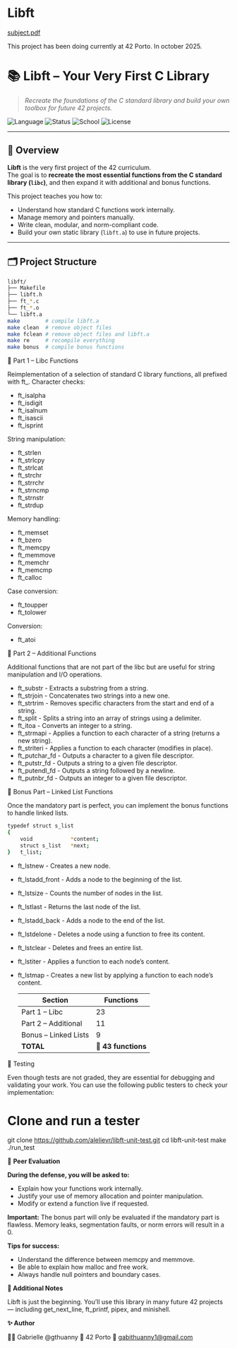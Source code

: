 # Libft
[subject.pdf](https://github.com/user-attachments/files/22882936/libft.en.subject.pdf)

This project has been doing currently at 42 Porto. In october 2025.
# 📚 Libft – Your Very First C Library

> *Recreate the foundations of the C standard library and build your own toolbox for future 42 projects.*

![Language](https://img.shields.io/badge/language-C-blue.svg)
![Status](https://img.shields.io/badge/status-in_progress-blue.svg)
![School](https://img.shields.io/badge/42-Network-000000.svg)
![License](https://img.shields.io/badge/license-MIT-green.svg)

---

## 🧠 Overview

**Libft** is the very first project of the 42 curriculum.  
The goal is to **recreate the most essential functions from the C standard library (`libc`)**, and then expand it with additional and bonus functions.  

This project teaches you how to:
- Understand how standard C functions work internally.  
- Manage memory and pointers manually.  
- Write clean, modular, and norm-compliant code.  
- Build your own static library (`libft.a`) to use in future projects.  

---

## 🗂️ Project Structure

```bash
libft/
├── Makefile
├── libft.h
├── ft_*.c
├── ft_*.o
└── libft.a
make        # compile libft.a
make clean  # remove object files
make fclean # remove object files and libft.a
make re     # recompile everything
make bonus  # compile bonus functions
```
🧩 Part 1 – Libc Functions

Reimplementation of a selection of standard C library functions, all prefixed with ft_.
Character checks:
- ft_isalpha
- ft_isdigit
- ft_isalnum
- ft_isascii
- ft_isprint

String manipulation:
- ft_strlen
- ft_strlcpy
- ft_strlcat
- ft_strchr
- ft_strrchr
- ft_strncmp
- ft_strnstr
- ft_strdup

Memory handling:
- ft_memset
- ft_bzero
- ft_memcpy
- ft_memmove
- ft_memchr
- ft_memcmp
- ft_calloc

Case conversion:
- ft_toupper
- ft_tolower

Conversion:
- ft_atoi

🧱 Part 2 – Additional Functions

Additional functions that are not part of the libc but are useful for string manipulation and I/O operations.

- ft_substr      - Extracts a substring from a string.
- ft_strjoin     - Concatenates two strings into a new one.
- ft_strtrim     - Removes specific characters from the start and end of a string.
- ft_split       - Splits a string into an array of strings using a delimiter.
- ft_itoa        - Converts an integer to a string.
- ft_strmapi     - Applies a function to each character of a string (returns a new string).
- ft_striteri    - Applies a function to each character (modifies in place).
- ft_putchar_fd  - Outputs a character to a given file descriptor.
- ft_putstr_fd   - Outputs a string to a given file descriptor.
- ft_putendl_fd  - Outputs a string followed by a newline.
- ft_putnbr_fd   - Outputs an integer to a given file descriptor.

🏅 Bonus Part – Linked List Functions

Once the mandatory part is perfect, you can implement the bonus functions to handle linked lists.
```bash
typedef struct s_list
{
	void			*content;
	struct s_list	*next;
}	t_list;
```
- ft_lstnew       - Creates a new node.
- ft_lstadd_front - Adds a node to the beginning of the list.
- ft_lstsize      - Counts the number of nodes in the list.
- ft_lstlast      - Returns the last node of the list.
- ft_lstadd_back  - Adds a node to the end of the list.
- ft_lstdelone    - Deletes a node using a function to free its content.
- ft_lstclear     - Deletes and frees an entire list.
- ft_lstiter      - Applies a function to each node’s content.
- ft_lstmap       - Creates a new list by applying a function to each node’s content.

  | Section              | Functions           |
  | -------------------- | ------------------- |
  | Part 1 – Libc        | 23                  |
  | Part 2 – Additional  | 11                  |
  | Bonus – Linked Lists | 9                   |
  | **TOTAL**            | 🎯 **43 functions** |

🧪 Testing

Even though tests are not graded, they are essential for debugging and validating your work.
You can use the following public testers to check your implementation:

# Clone and run a tester
git clone https://github.com/alelievr/libft-unit-test.git
cd libft-unit-test
make
./run_test

💬 **Peer Evaluation**

**During the defense, you will be asked to:**

- Explain how your functions work internally.
- Justify your use of memory allocation and pointer manipulation.
- Modify or extend a function live if requested.

**Important:**
The bonus part will only be evaluated if the mandatory part is flawless.
Memory leaks, segmentation faults, or norm errors will result in a 0.

**Tips for success:**
- Understand the difference between memcpy and memmove.
- Be able to explain how malloc and free work.
- Always handle null pointers and boundary cases.



**🌱 Additional Notes**

Libft is just the beginning.
You’ll use this library in many future 42 projects — including get_next_line, ft_printf, pipex, and minishell.
  
**✨ Author**

👩‍💻 Gabrielle @gthuanny
📍 42 Porto
📧 gabithuanny1@gmail.com
